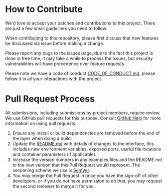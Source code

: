 # How to Contribute

We'd love to accept your patches and contributions to this project. There are just a few small guidelines you need to follow.

When contributing to this repository, please first discuss that new features be discussed via issue before making a change.

Please report any bugs to the issues page, due to the fact this project is done in free time, it may take a while to process the issues, but security vulnerabilities will have precedence over feature requests.

Please note we have a code of conduct [CODE\_OF\_CONDUCT.md](CODE_OF_CONDUCT.md), please follow it in all your interactions with the project.

# Pull Request Process

All submissions, including submissions by project members, require review. We use GitHub pull requests for this purpose. Consult
[GitHub Help](https://help.github.com/articles/about-pull-requests/) for more information on using pull requests.

1. Ensure any install or build dependencies are removed before the end of the layer when doing a build.
2. Update the [README.md](README.md) with details of changes to the interface, this includes new environment variables, exposed ports, useful file locations and container parameters (if applicable).
3. Increase the version numbers in any examples files and the README.md to the new version that this Pull Request would represent. The versioning scheme we use is [SemVer](http://semver.org/).
4. You may merge the Pull Request in once you have the sign-off of other developers, or if you do not have permission to do that, you may request the second reviewer to merge it for you.
